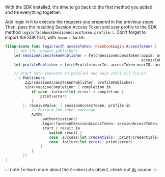 With the SDK installed, it's time to go back to the first method you added and tie everything together. 

Add logic in it to execute the requests you prepared in the previous steps. Then, pass the resulting Session Access Token and user profile to the SDK method `login(facebookSessionAccessToken:profile:)`. Don't forget to import the SDK first, with `import Auth0`.

```swift
fileprivate func login(with accessToken: FacebookLogin.AccessToken) {
    // Get the request publishers
    let sessionAccessTokenPublisher = fetchSessionAccessToken(appId: accessToken.appID,
                                                              accessToken: accessToken.tokenString)
    let profilePublisher = fetchProfile(userId: accessToken.userID, accessToken: accessToken.tokenString)

    // Start both requests in parallel and wait until all finish
    _ = Publishers
        .Zip(sessionAccessTokenPublisher, profilePublisher)
        .sink(receiveCompletion: { completion in
            if case .failure(let error) = completion {
                print(error)
            }
        }, receiveValue: { sessionAccessToken, profile in
            // Perform the token exchange
            Auth0
                .authentication()
                .login(facebookSessionAccessToken: sessionAccessToken, profile: profile)
                .start { result in
                    switch result {
                    case .success(let credentials): print(credentials) // Auth0 user credentials 🎉
                    case .failure(let error): print(error)
                }
            }
        })
}
```

::: note
To learn more about the `Credentials` object, check out [its](https://github.com/auth0/Auth0.swift/blob/master/Auth0/Credentials.swift) source.
:::
